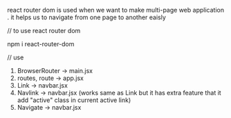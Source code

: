 react router dom is used when we want to make multi-page web application . it helps us to navigate from one page to another eaisly

// to use react router dom

npm i react-router-dom

// use
1) BrowserRouter -> main.jsx
2) routes, route -> app.jsx
3) Link -> navbar.jsx
4) Navlink -> navbar.jsx (works same as Link but it has extra feature that it add "active" class in current active link)
5) Navigate -> navbar.jsx
